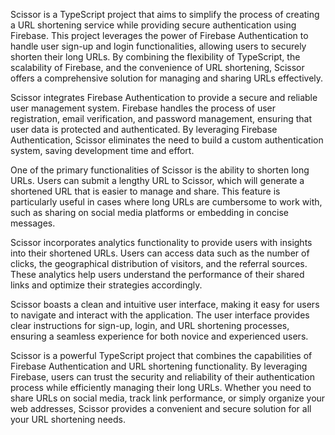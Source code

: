 Scissor is a TypeScript project that aims to simplify the process of creating a URL shortening service while providing secure authentication using Firebase. This project leverages the power of Firebase Authentication to handle user sign-up and login functionalities, allowing users to securely shorten their long URLs. By combining the flexibility of TypeScript, the scalability of Firebase, and the convenience of URL shortening, Scissor offers a comprehensive solution for managing and sharing URLs effectively.

Scissor integrates Firebase Authentication to provide a secure and reliable user management system. Firebase handles the process of user registration, email verification, and password management, ensuring that user data is protected and authenticated. By leveraging Firebase Authentication, Scissor eliminates the need to build a custom authentication system, saving development time and effort.

One of the primary functionalities of Scissor is the ability to shorten long URLs. Users can submit a lengthy URL to Scissor, which will generate a shortened URL that is easier to manage and share. This feature is particularly useful in cases where long URLs are cumbersome to work with, such as sharing on social media platforms or embedding in concise messages.

Scissor incorporates analytics functionality to provide users with insights into their shortened URLs. Users can access data such as the number of clicks, the geographical distribution of visitors, and the referral sources. These analytics help users understand the performance of their shared links and optimize their strategies accordingly.

Scissor boasts a clean and intuitive user interface, making it easy for users to navigate and interact with the application. The user interface provides clear instructions for sign-up, login, and URL shortening processes, ensuring a seamless experience for both novice and experienced users.

Scissor is a powerful TypeScript project that combines the capabilities of Firebase Authentication and URL shortening functionality. By leveraging Firebase, users can trust the security and reliability of their authentication process while efficiently managing their long URLs. Whether you need to share URLs on social media, track link performance, or simply organize your web addresses, Scissor provides a convenient and secure solution for all your URL shortening needs.
 
 
